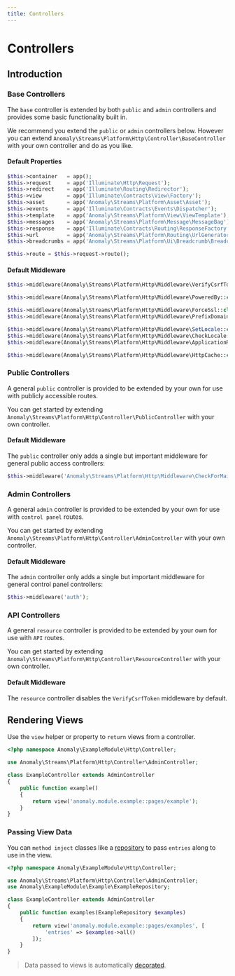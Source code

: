 ```yaml
---
title: Controllers
---
```


# Controllers

<div class="documentation__toc"></div>

## Introduction

### Base Controllers

The `base` controller is extended by both `public` and `admin` controllers and provides some basic functionality built in.

We recommend you extend the `public` or `admin` controllers below. However you can extend `Anomaly\Streams\Platform\Http\Controller\BaseController` with your own controller and do as you like.

#### Default Properties

```php
$this->container   = app();
$this->request     = app('Illuminate\Http\Request');
$this->redirect    = app('Illuminate\Routing\Redirector');
$this->view        = app('Illuminate\Contracts\View\Factory');
$this->asset       = app('Anomaly\Streams\Platform\Asset\Asset');
$this->events      = app('Illuminate\Contracts\Events\Dispatcher');
$this->template    = app('Anomaly\Streams\Platform\View\ViewTemplate');
$this->messages    = app('Anomaly\Streams\Platform\Message\MessageBag');
$this->response    = app('Illuminate\Contracts\Routing\ResponseFactory');
$this->url         = app('Anomaly\Streams\Platform\Routing\UrlGenerator');
$this->breadcrumbs = app('Anomaly\Streams\Platform\Ui\Breadcrumb\BreadcrumbCollection');

$this->route = $this->request->route();
```

#### Default Middleware

```php
$this->middleware(Anomaly\Streams\Platform\Http\Middleware\VerifyCsrfToken::class);

$this->middleware(Anomaly\Streams\Platform\Http\Middleware\PoweredBy::class);

$this->middleware(Anomaly\Streams\Platform\Http\Middleware\ForceSsl::class);
$this->middleware(Anomaly\Streams\Platform\Http\Middleware\PrefixDomain::class);

$this->middleware(Anomaly\Streams\Platform\Http\Middleware\SetLocale::class);
$this->middleware(Anomaly\Streams\Platform\Http\Middleware\CheckLocale::class);
$this->middleware(Anomaly\Streams\Platform\Http\Middleware\ApplicationReady::class);

$this->middleware(Anomaly\Streams\Platform\Http\Middleware\HttpCache::class);
```


### Public Controllers

A general `public` controller is provided to be extended by your own for use with publicly accessible routes.

You can get started by extending `Anomaly\Streams\Platform\Http\Controller\PublicController` with your own controller.

#### Default Middleware

The `public` controller only adds a single but important middleware for general public access controllers:

```php
$this->middleware('Anomaly\Streams\Platform\Http\Middleware\CheckForMaintenanceMode');
```


### Admin Controllers

A general `admin` controller is provided to be extended by your own for use with `control panel` routes.

You can get started by extending `Anomaly\Streams\Platform\Http\Controller\AdminController` with your own controller.

#### Default Middleware

The `admin` controller only adds a single but important middleware for general control panel controllers:

```php
$this->middleware('auth');
```


### API Controllers

A general `resource` controller is provided to be extended by your own for use with `API` routes.

You can get started by extending `Anomaly\Streams\Platform\Http\Controller\ResourceController` with your own controller.

#### Default Middleware

The `resource` controller disables the `VerifyCsrfToken` middleware by default.


## Rendering Views 

Use the `view` helper or property to `return` views from a controller.

```php
<?php namespace Anomaly\ExampleModule\Http\Controller;

use Anomaly\Streams\Platform\Http\Controller\AdminController;

class ExampleController extends AdminController
{
    public function example()
    {
        return view('anomaly.module.example::pages/example');
    }
}
```

### Passing View Data

You can `method inject` classes like a [repository](../entries/repositories) to pass `entries` along to use in the view. 

```php
<?php namespace Anomaly\ExampleModule\Http\Controller;

use Anomaly\Streams\Platform\Http\Controller\AdminController;
use Anomaly\ExampleModule\Example\ExampleRepository;

class ExampleController extends AdminController
{
    public function examples(ExampleRepository $examples)
    {
        return view('anomaly.module.example::pages/examples', [
            'entries' => $examples->all()
        ]);
    }
}
```

> Data passed to views is automatically [decorated](../templating/presenters).

